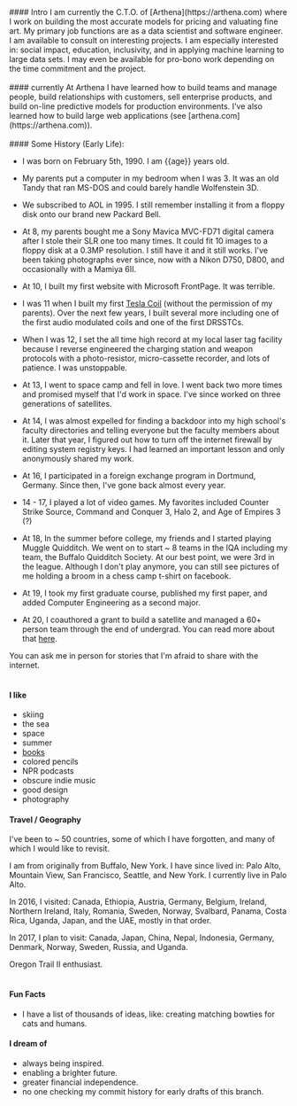 <div></div>
#### Intro
I am currently the C.T.O. of [Arthena](https://arthena.com) where I work on building the most accurate models for pricing and valuating fine art. My primary job functions are as a data scientist and software engineer.
<br>
I am available to consult on interesting projects. I am especially interested in: social impact, education, inclusivity, and in applying machine learning to large data sets. I may even be available for pro-bono work depending on the time commitment and the project.
<br><br>
#### currently
At Arthena I have learned how to build teams and manage people, build relationships with customers, sell enterprise products, and build on-line predictive models for production environments. I've also learned how to build large web applications (see [arthena.com](https://arthena.com)).
<br><br>
#### Some History (Early Life): 

- I was born on February 5th, 1990. I am {{age}} years old.

- My parents put a computer in my bedroom when I was 3. It was an old Tandy that ran MS-DOS and could barely handle Wolfenstein 3D.

- We subscribed to AOL in 1995. I still remember installing it from a floppy disk onto our brand new Packard Bell.

- At 8, my parents bought me a Sony Mavica MVC-FD71 digital camera after I stole their SLR one too many times. It could fit 10 images to a floppy disk at a 0.3MP resolution. I still have it and it still works. I've been taking photographs ever since, now with a Nikon D750, D800, and occasionally with a Mamiya 6II. 

- At 10, I built my first website with Microsoft FrontPage. It was terrible.

- I was 11 when I built my first [Tesla Coil](https://en.wikipedia.org/wiki/Tesla_coil) (without the permission of my parents). Over the next few years, I built several more including one of the first audio modulated coils and one of the first DRSSTCs. 

- When I was 12, I set the all time high record at my local laser tag facility because I reverse engineered the charging station and weapon protocols with a photo-resistor, micro-cassette recorder, and lots of patience. I was unstoppable.

- At 13, I went to space camp and fell in love. I went back two more times and promised myself that I'd work in space. I've since worked on three generations of satellites.

- At 14, I was almost expelled for finding a backdoor into my high school's faculty directories and telling everyone but the faculty members about it. Later that year, I figured out how to turn off the internet firewall by editing system registry keys. I had learned an important lesson and only anonymously shared my work. 

- At 16, I participated in a foreign exchange program in Dortmund, Germany. Since then, I've gone back almost every year.

- 14 - 17, I played a lot of video games. My favorites included Counter Strike Source, Command and Conquer 3, Halo 2, and Age of Empires 3 (?)

- At 18, In the summer before college, my friends and I started playing Muggle Quidditch. We went on to start ~ 8 teams in the IQA including my team, the Buffalo Quidditch Society. At our best point, we were 3rd in the league. Although I don't play anymore, you can still see pictures of me holding a broom in a chess camp t-shirt on facebook. 

- At 19, I took my first graduate course, published my first paper, and added Computer Engineering as a second major. 

- At 20, I coauthored a grant to build a satellite and managed a 60+ person team through the end of undergrad. You can read more about that [here](https://ubnl.space/glados/).

You can ask me in person for stories that I'm afraid to share with the internet. 
<br><br>
#### I like 
- skiing
- the sea
- space 
- summer 
- [books](https://www.goodreads.com/mdangelo)
- colored pencils 
- NPR podcasts 
- obscure indie music
- good design 
- photography 

#### Travel / Geography

I've been to ~ 50 countries, some of which I have forgotten, and many of which I would like to revisit. 

I am from originally from Buffalo, New York. I have since lived in: 
Palo Alto, Mountain View, San Francisco, Seattle, and New York. I currently live in Palo Alto.

In 2016, I visited: Canada, Ethiopia, Austria, Germany, Belgium, Ireland, Northern Ireland, Italy, Romania, Sweden, Norway, Svalbard, Panama, Costa Rica, Uganda, Japan, and the UAE, mostly in that order. 

In 2017, I plan to visit: Canada, Japan, China, Nepal, Indonesia, Germany, Denmark, Norway, Sweden, Russia, and Uganda.

Oregon Trail II enthusiast.
<br><br>
#### Fun Facts

- I have a list of thousands of ideas, like: creating matching bowties for cats and humans. 

#### I dream of
- always being inspired.
- enabling a brighter future.
- greater financial independence.
- no one checking my commit history for early drafts of this branch. 
